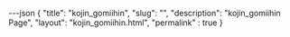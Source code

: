 ---json
{
    "title": "kojin_gomiihin",
    "slug": "",
    "description": "kojin_gomiihin Page",
    "layout": "kojin_gomiihin.html",
    "permalink" : true
}
